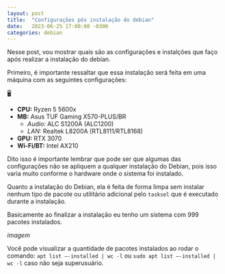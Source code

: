 ```yaml
---
layout: post
title:  "Configurações pós instalação do debian"
date:   2023-06-25 17:00:00 -0300
categories: debian
---
```


Nesse post, vou mostrar quais são as configurações e instalções que faço após realizar a instalação do debian.

Primeiro, é importante ressaltar que essa instalação será feita em uma máquina com as seguintes configurações:

🖥️
- **CPU:** Ryzen 5 5600x
- **MB:** Asus TUF Gaming X570-PLUS/BR
  - *Audio:* ALC S1200A (ALC1200)
  - *LAN:* Realtek L8200A (RTL8111/RTL8168)
- **GPU:** RTX 3070
- **Wi-Fi/BT:** Intel AX210

Dito isso é importante lembrar que pode ser que algumas das configurações não se apliquem a qualquer instalação do Debian, pois isso varia muito conforme o hardware onde o sistema foi instalado.

Quanto a instalação do Debian, ela é feita de forma limpa sem instalar nenhum tipo de pacote ou utilitário adicional pelo `tasksel` que é executado durante a instalação.

Basicamente ao finalizar a instalação eu tenho um sistema com 999 pacotes instalados.

_imagem_

Você pode visualizar a quantidade de pacotes instalados ao rodar o comando: `apt list –-installed | wc -l` ou `sudo apt list –-installed | wc -l` caso não seja superusuário.
